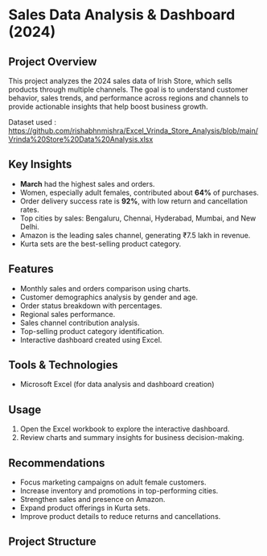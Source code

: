 # Sales Data Analysis & Dashboard (2024)

## Project Overview
This project analyzes the 2024 sales data of Irish Store, which sells products through multiple channels. The goal is to understand customer behavior, sales trends, and performance across regions and channels to provide actionable insights that help boost business growth.

Dataset used : https://github.com/rishabhnmishra/Excel_Vrinda_Store_Analysis/blob/main/Vrinda%20Store%20Data%20Analysis.xlsx

## Key Insights
- **March** had the highest sales and orders.
- Women, especially adult females, contributed about **64%** of purchases.
- Order delivery success rate is **92%**, with low return and cancellation rates.
- Top cities by sales: Bengaluru, Chennai, Hyderabad, Mumbai, and New Delhi.
- Amazon is the leading sales channel, generating ₹7.5 lakh in revenue.
- Kurta sets are the best-selling product category.

## Features
- Monthly sales and orders comparison using charts.
- Customer demographics analysis by gender and age.
- Order status breakdown with percentages.
- Regional sales performance.
- Sales channel contribution analysis.
- Top-selling product category identification.
- Interactive dashboard created using Excel.

## Tools & Technologies
- Microsoft Excel (for data analysis and dashboard creation)

## Usage
1. Open the Excel workbook to explore the interactive dashboard.
2. Review charts and summary insights for business decision-making.

## Recommendations
- Focus marketing campaigns on adult female customers.
- Increase inventory and promotions in top-performing cities.
- Strengthen sales and presence on Amazon.
- Expand product offerings in Kurta sets.
- Improve product details to reduce returns and cancellations.

## Project Structure
